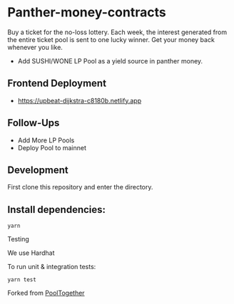 # Panther-money-contracts
Buy a ticket for the no-loss lottery. Each week, the interest generated from the entire ticket pool is sent to one lucky winner. Get your money back whenever you like.

- Add SUSHI/WONE LP Pool as a yield source in panther money.

## Frontend Deployment
- https://upbeat-dijkstra-c8180b.netlify.app

## Follow-Ups
- Add More LP Pools
- Deploy Pool to mainnet

## Development
First clone this repository and enter the directory.

## Install dependencies:

```
yarn
```
Testing

We use Hardhat

To run unit & integration tests:
```
yarn test
```

Forked from [PoolTogether](https://github.com/pooltogether/pooltogether-pool-contracts)
